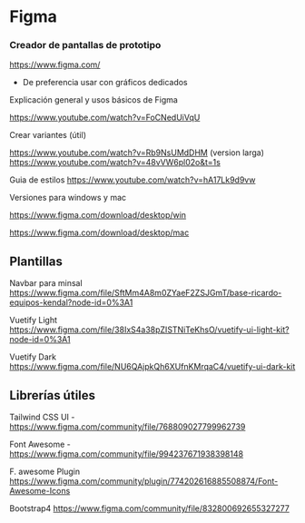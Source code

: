 # Figma 

### Creador de pantallas de prototipo

https://www.figma.com/

- De preferencia usar con gráficos dedicados

Explicación general y usos básicos de Figma

https://www.youtube.com/watch?v=FoCNedUiVqU

Crear variantes (útil)

https://www.youtube.com/watch?v=Rb9NsUMdDHM
(version larga)
https://www.youtube.com/watch?v=48vVW6pl02o&t=1s

Guia de estilos
https://www.youtube.com/watch?v=hA17Lk9d9vw


Versiones para windows y mac

https://www.figma.com/download/desktop/win

https://www.figma.com/download/desktop/mac

## Plantillas

Navbar para minsal
https://www.figma.com/file/SftMm4A8m0ZYaeF2ZSJGmT/base-ricardo-equipos-kendal?node-id=0%3A1


Vuetify Light
https://www.figma.com/file/38IxS4a38pZISTNiTeKhsO/vuetify-ui-light-kit?node-id=0%3A1

Vuetify Dark
https://www.figma.com/file/NU6QAjpkQh6XUfnKMrqaC4/vuetify-ui-dark-kit


## Librerías útiles

Tailwind CSS UI - https://www.figma.com/community/file/768809027799962739

Font Awesome - https://www.figma.com/community/file/994237671938398148

F. awesome Plugin https://www.figma.com/community/plugin/774202616885508874/Font-Awesome-Icons

Bootstrap4 https://www.figma.com/community/file/832800692655327277



